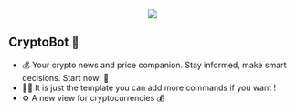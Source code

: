 <div id="badges" align = "center">
  <a href="https://t.me/cryptoastabot">
     <img src="https://media.giphy.com/media/v1.Y2lkPTc5MGI3NjExNWo0cGVzd29qanh3bm1mbmVxM2NqMXYzYmpnYjdwdGwycWZwdWp1ZyZlcD12MV9pbnRlcm5hbF9naWZfYnlfaWQmY3Q9Zw/ya4eevXU490Iw/giphy.gif"></img>
  </a>
</div>

## CryptoBot 🤖
- 💰 Your crypto news and price companion. Stay informed, make smart decisions. Start now! 📰
- 🧑‍💻 It is just the template you can add more commands if you want !
- ⚙️ A new view for cryptocurrencies 💰

